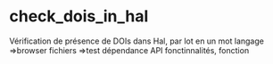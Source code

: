 # check_dois_in_hal
Vérification de présence de DOIs dans Hal, par lot
en un mot
langage
=>browser
fichiers
=>test
dépendance
API
fonctinnalités, fonction
